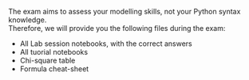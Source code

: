 The exam aims to assess your modelling skills, not your Python syntax knowledge. <br>
Therefore, we will provide you the following files during the exam:
- All Lab session notebooks, with the correct answers 
- All tuorial notebooks
- Chi-square table
- Formula cheat-sheet
